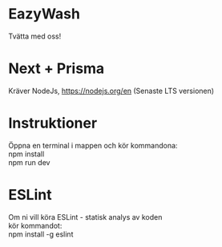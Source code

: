 # EazyWash
Tvätta med oss!

# Next + Prisma
Kräver NodeJs, https://nodejs.org/en (Senaste LTS versionen)

# Instruktioner
Öppna en terminal i mappen och kör kommandona:\
npm install\
npm run dev

# ESLint
Om ni vill köra ESLint - statisk analys av koden\
kör kommandot:\
npm install -g eslint
